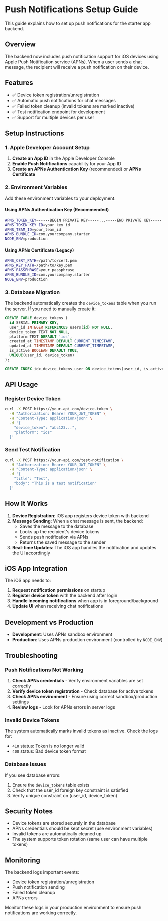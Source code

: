 # Push Notifications Setup Guide

This guide explains how to set up push notifications for the starter app backend.

## Overview

The backend now includes push notification support for iOS devices using Apple Push Notification service (APNs). When a user sends a chat message, the recipient will receive a push notification on their device.

## Features

- ✅ Device token registration/unregistration
- ✅ Automatic push notifications for chat messages
- ✅ Failed token cleanup (invalid tokens are marked inactive)
- ✅ Test notification endpoint for development
- ✅ Support for multiple devices per user

## Setup Instructions

### 1. Apple Developer Account Setup

1. **Create an App ID** in the Apple Developer Console
2. **Enable Push Notifications** capability for your App ID
3. **Create an APNs Authentication Key** (recommended) or **APNs Certificate**

### 2. Environment Variables

Add these environment variables to your deployment:

#### Using APNs Authentication Key (Recommended)
```bash
APNS_TOKEN_KEY=-----BEGIN PRIVATE KEY-----...-----END PRIVATE KEY-----
APNS_TOKEN_KEY_ID=your_key_id
APNS_TEAM_ID=your_team_id
APNS_BUNDLE_ID=com.yourcompany.starter
NODE_ENV=production
```

#### Using APNs Certificate (Legacy)
```bash
APNS_CERT_PATH=/path/to/cert.pem
APNS_KEY_PATH=/path/to/key.pem
APNS_PASSPHRASE=your_passphrase
APNS_BUNDLE_ID=com.yourcompany.starter
NODE_ENV=production
```

### 3. Database Migration

The backend automatically creates the `device_tokens` table when you run the server. If you need to manually create it:

```sql
CREATE TABLE device_tokens (
  id SERIAL PRIMARY KEY,
  user_id INTEGER REFERENCES users(id) NOT NULL,
  device_token TEXT NOT NULL,
  platform TEXT DEFAULT 'ios',
  created_at TIMESTAMP DEFAULT CURRENT_TIMESTAMP,
  updated_at TIMESTAMP DEFAULT CURRENT_TIMESTAMP,
  is_active BOOLEAN DEFAULT TRUE,
  UNIQUE(user_id, device_token)
);

CREATE INDEX idx_device_tokens_user ON device_tokens(user_id, is_active);
```

## API Usage

### Register Device Token

```bash
curl -X POST https://your-api.com/device-token \
  -H "Authorization: Bearer YOUR_JWT_TOKEN" \
  -H "Content-Type: application/json" \
  -d '{
    "device_token": "abc123...",
    "platform": "ios"
  }'
```

### Send Test Notification

```bash
curl -X POST https://your-api.com/test-notification \
  -H "Authorization: Bearer YOUR_JWT_TOKEN" \
  -H "Content-Type: application/json" \
  -d '{
    "title": "Test",
    "body": "This is a test notification"
  }'
```

## How It Works

1. **Device Registration**: iOS app registers device token with backend
2. **Message Sending**: When a chat message is sent, the backend:
   - Saves the message to the database
   - Looks up the recipient's device tokens
   - Sends push notification via APNs
   - Returns the saved message to the sender
3. **Real-time Updates**: The iOS app handles the notification and updates the UI accordingly

## iOS App Integration

The iOS app needs to:

1. **Request notification permissions** on startup
2. **Register device token** with the backend after login
3. **Handle incoming notifications** when app is in foreground/background
4. **Update UI** when receiving chat notifications

## Development vs Production

- **Development**: Uses APNs sandbox environment
- **Production**: Uses APNs production environment (controlled by `NODE_ENV`)

## Troubleshooting

### Push Notifications Not Working

1. **Check APNs credentials** - Verify environment variables are set correctly
2. **Verify device token registration** - Check database for active tokens
3. **Check APNs environment** - Ensure using correct sandbox/production settings
4. **Review logs** - Look for APNs errors in server logs

### Invalid Device Tokens

The system automatically marks invalid tokens as inactive. Check the logs for:
- `410` status: Token is no longer valid
- `400` status: Bad device token format

### Database Issues

If you see database errors:
1. Ensure the `device_tokens` table exists
2. Check that the user_id foreign key constraint is satisfied
3. Verify unique constraint on (user_id, device_token)

## Security Notes

- Device tokens are stored securely in the database
- APNs credentials should be kept secret (use environment variables)
- Invalid tokens are automatically cleaned up
- The system supports token rotation (same user can have multiple tokens)

## Monitoring

The backend logs important events:
- Device token registration/unregistration
- Push notification sending
- Failed token cleanup
- APNs errors

Monitor these logs in your production environment to ensure push notifications are working correctly.
